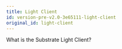 ```yaml
---
title: Light Client
id: version-pre-v2.0-3e65111-light-client
original_id: light-client
---
```


What is the Substrate Light Client?
